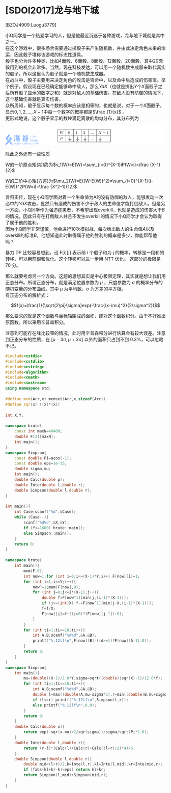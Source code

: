 # [SDOI2017]龙与地下城
[BZOJ4909 Luogu3779]

小Q同学是一个热爱学习的人，但是他最近沉迷于各种游戏，龙与地下城就是其中之一。  
在这个游戏中，很多场合需要通过掷骰子来产生随机数，并由此决定角色未来的命运，因此骰子堪称该游戏的标志性道具。  
骰子也分为许多种类，比如4面骰、6面骰、8面骰、12面骰、20面骰，其中20面骰用到的机会非常多。当然，现在科技发达，可以用一个随机数生成器来取代真实的骰子，所以这里认为骰子就是一个随机数生成器。  
在战斗中，骰子主要用来决定角色的攻击是否命中，以及命中后造成的伤害值。举个例子，假设现在已经确定能够命中敌人，那么$YdX$（也就是掷出$Y$个$X$面骰子之后所有骰子显示的数字之和）就是对敌人的基础伤害。在敌人没有防御的情况下，这个基础伤害就是真实伤害。  
众所周知，骰子显示每个数的概率应该是相等的，也就是说，对于一个$X$面骰子，显示$0, 1, 2,\dots ,X−1$中每一个数字的概率都是$\frac {1}{x}$ 。  
更形式地说，这个骰子显示的数$W$满足离散的均匀分布，其分布列为

![BZOJ4909](_v_images/_bzoj4909_1551236596_1572963792.png)

除此之外还有一些性质  


$W$的一阶原点矩(期望)为$v_1(W)=E(W)=\sum_{i=0}^{X-1}iP(W=i)=\frac {X-1}{2}$  


$W$的二阶中心矩(方差)为$\mu_2(W)=E((W-E(W))^2)=\sum_{i=0}^{X-1}(i-E(W))^2P(W=i)=\frac {X^2-1}{12}$  


言归正传，现在小Q同学面对着一个生命值为A的没有防御的敌人，能够发动一次必中的$YdX$攻击，显然只有造成的伤害不少于敌人的生命值才能打倒敌人。但是另一方面，小Q同学作为强迫症患者，不希望出现overkill，也就是造成的伤害大于$B$的情况，因此只有在打倒敌人并且不发生overkill的情况下小Q同学才会认为取得了属于他的胜利。  
因为小Q同学非常谨慎，他会进行10次模拟战，每次给出敌人的生命值$A$以及overkill的标准$B$，他想知道此时取得属于他的胜利的概率是多少，你能帮帮他吗？

暴力 DP 比较容易想到。设 F[i][j] 表示前 i 个骰子和为 j 的概率，转移是一段和的转移，可以用前缀和优化。这个转移可以进一步用 NTT 优化。  这部分的极限是 70 分。

那么就要考虑另一个方向。这题的思想其实是中心极限定理，其实就是想让我们用正态分布。所谓正态分布，就是满足位置参数为 $\mu$ ，尺度参数为 $\sigma$ 的概率分布的随机变量的分布曲线。其中 $\mu$ 为平均数，$\sigma$ 为方差的平方根。    
有正态分布的解析式：

$$f(x)=\frac{1}{\sqrt{2\pi}\sigma}exp(-\frac{(x-\mu)^2}{2\sigma^2})$$

那么要求的就是这个函数与坐标轴围成的面积，即对这个函数积分。由于不好推出原函数，所以采用辛普森积分。

注意到可能存在峰比较窄的情况，此时用辛普森积分进行估算会有较大误差。注意到正态分布的性质，在 $[\mu-3\sigma,\mu+3\sigma]$ 以外的面积只占到不到 $0.3\%$，可以忽略不记。

```cpp
#include<cstdio>
#include<cstdlib>
#include<cstring>
#include<algorithm>
#include<cmath>
#include<iostream>
using namespace std;

#define mem(Arr,x) memset(Arr,x,sizeof(Arr))
#define sqr(x) ((x)*(x))

int X,Y;

namespace brute{
    const int maxN=40400;
    double F[2][maxN];
    int main();
}
namespace Simpson{
    const double Pi=acos(-1);
    const double eps=1e-15;
    double sigma,mu;
    int main();
    double Calc(double p);
    double Inte(double l,double r);
    double Simpson(double l,double r);
}

int main(){
    int Case;scanf("%d",&Case);
    while (Case--){
        scanf("%d%d",&X,&Y);
        if (Y<=1600) brute::main();
        else Simpson::main();
    }
    return 0;
}

namespace brute{
    int main(){
        mem(F,0);
        int now=1;for (int i=0;i<=(X-1)*Y;i++) F[now][i]=1;
        for (int i=1;i<=Y;i++){
            now^=1;mem(F[now],0);
            for (int j=0;j<=i*(X-1);j++){
                double f=F[now^1][min(j,(i-1)*(X-1))];
                if (j>=(int)X) f-=F[now^1][min(j-X,(i-1)*(X-1))];
                f=f/X;
                F[now][j]=f+((j>0)?(F[now][j-1]):0);
            }
        }
        for (int ti=1;ti<=10;ti++){
            int A,B;scanf("%d%d",&A,&B);
            printf("%.12lf\n",F[now][B]-((A>=1)?F[now][A-1]:0));
        }
        return 0;
    }
}
namespace Simpson{
    int main(){
        mu=(double)(X-1)/2.0*Y;sigma=sqrt((double)(sqr(X)-1)/12.0*Y);
        for (int ti=1;ti<=10;ti++){
            int A,B;scanf("%d%d",&A,&B);
            double l=max((double)A,mu-sigma*3),r=min((double)B,mu+sigma*3);
            if (l<=r) printf("%.12lf\n",Simpson(l,r));
            else printf("%.12lf\n",0.0);
        }
        return 0;
    }
    double Calc(double x){
        return exp(-sqr(x-mu)/2/sqr(sigma))/sigma/sqrt(Pi*2.0);
    }
    double Inte(double l,double r){
        return (r-l)*(Calc(l)+Calc(r)+Calc((l+r)/2)*4)/6;
    }
    double Simpson(double l,double r){
        double mid=(l+r)/2,k=Inte(l,r),kl=Inte(l,mid),kr=Inte(mid,r);
        if (fabs(kl+kr-k)<eps) return kl+kr;
        return Simpson(l,mid)+Simpson(mid,r);
    }
}
```